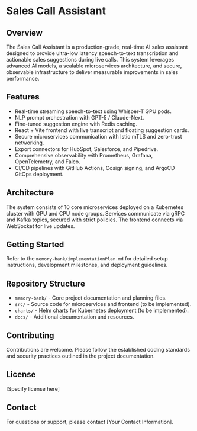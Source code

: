# Sales Call Assistant

## Overview

The Sales Call Assistant is a production-grade, real-time AI sales assistant designed to provide ultra-low latency speech-to-text transcription and actionable sales suggestions during live calls. This system leverages advanced AI models, a scalable microservices architecture, and secure, observable infrastructure to deliver measurable improvements in sales performance.

## Features

- Real-time streaming speech-to-text using Whisper-T GPU pods.
- NLP prompt orchestration with GPT-5 / Claude-Next.
- Fine-tuned suggestion engine with Redis caching.
- React + Vite frontend with live transcript and floating suggestion cards.
- Secure microservices communication with Istio mTLS and zero-trust networking.
- Export connectors for HubSpot, Salesforce, and Pipedrive.
- Comprehensive observability with Prometheus, Grafana, OpenTelemetry, and Falco.
- CI/CD pipelines with GitHub Actions, Cosign signing, and ArgoCD GitOps deployment.

## Architecture

The system consists of 10 core microservices deployed on a Kubernetes cluster with GPU and CPU node groups. Services communicate via gRPC and Kafka topics, secured with strict policies. The frontend connects via WebSocket for live updates.

## Getting Started

Refer to the `memory-bank/implementationPlan.md` for detailed setup instructions, development milestones, and deployment guidelines.

## Repository Structure

- `memory-bank/` - Core project documentation and planning files.
- `src/` - Source code for microservices and frontend (to be implemented).
- `charts/` - Helm charts for Kubernetes deployment (to be implemented).
- `docs/` - Additional documentation and resources.

## Contributing

Contributions are welcome. Please follow the established coding standards and security practices outlined in the project documentation.

## License

[Specify license here]

## Contact

For questions or support, please contact [Your Contact Information].

